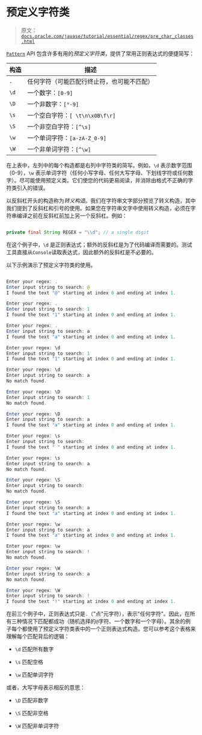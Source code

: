 # 预定义字符类

> 原文：[`docs.oracle.com/javase/tutorial/essential/regex/pre_char_classes.html`](https://docs.oracle.com/javase/tutorial/essential/regex/pre_char_classes.html)

[`Pattern`](https://docs.oracle.com/javase/8/docs/api/java/util/regex/Pattern.html) API 包含许多有用的*预定义字符类*，提供了常用正则表达式的便捷简写：

| 构造 | 描述 |
| --- | --- |
| `.` | 任何字符（可能匹配行终止符，也可能不匹配） |
| `\d` | 一个数字：`[0-9]` |
| `\D` | 一个非数字：`[⁰-9]` |
| `\s` | 一个空白字符：`[ \t\n\x0B\f\r]` |
| `\S` | 一个非空白字符：`[^\s]` |
| `\w` | 一个单词字符：`[a-zA-Z_0-9]` |
| `\W` | 一个非单词字符：`[^\w]` |

在上表中，左列中的每个构造都是右列中字符类的简写。例如，`\d` 表示数字范围（0-9），`\w` 表示单词字符（任何小写字母、任何大写字母、下划线字符或任何数字）。尽可能使用预定义类。它们使您的代码更易阅读，并消除由格式不正确的字符类引入的错误。

以反斜杠开头的构造称为*转义构造*。我们在字符串文字部分预览了转义构造，其中我们提到了反斜杠和引号的使用。如果您在字符串文字中使用转义构造，必须在字符串编译之前在反斜杠前加上另一个反斜杠。例如：

```java

private final String REGEX = "\\d"; // a single digit

```

在这个例子中，`\d` 是正则表达式；额外的反斜杠是为了代码编译而需要的。测试工具直接从`Console`读取表达式，因此额外的反斜杠是不必要的。

以下示例演示了预定义字符类的使用。

```java

Enter your regex: .
Enter input string to search: @
I found the text "@" starting at index 0 and ending at index 1.

Enter your regex: . 
Enter input string to search: 1
I found the text "1" starting at index 0 and ending at index 1.

Enter your regex: .
Enter input string to search: a
I found the text "a" starting at index 0 and ending at index 1.

Enter your regex: \d
Enter input string to search: 1
I found the text "1" starting at index 0 and ending at index 1.

Enter your regex: \d
Enter input string to search: a
No match found.

Enter your regex: \D
Enter input string to search: 1
No match found.

Enter your regex: \D
Enter input string to search: a
I found the text "a" starting at index 0 and ending at index 1.

Enter your regex: \s
Enter input string to search:  
I found the text " " starting at index 0 and ending at index 1.

Enter your regex: \s
Enter input string to search: a
No match found.

Enter your regex: \S
Enter input string to search:  
No match found.

Enter your regex: \S
Enter input string to search: a
I found the text "a" starting at index 0 and ending at index 1.

Enter your regex: \w
Enter input string to search: a
I found the text "a" starting at index 0 and ending at index 1.

Enter your regex: \w
Enter input string to search: !
No match found.

Enter your regex: \W
Enter input string to search: a
No match found.

Enter your regex: \W
Enter input string to search: !
I found the text "!" starting at index 0 and ending at index 1.

```

在前三个例子中，正则表达式只是`.`（"点"元字符），表示"任何字符"。因此，在所有三种情况下匹配都成功（随机选择的`@`字符、一个数字和一个字母）。其余的例子每个都使用了预定义字符类表中的一个正则表达式构造。您可以参考这个表格来理解每个匹配背后的逻辑：

+   `\d` 匹配所有数字

+   `\s` 匹配空格

+   `\w` 匹配单词字符

或者，大写字母表示相反的意思：

+   `\D` 匹配非数字

+   `\S` 匹配非空格

+   `\W` 匹配非单词字符
